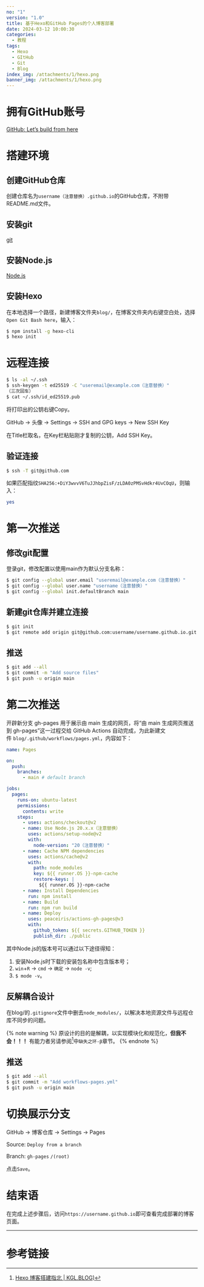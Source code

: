 ```yaml
---
no: "1"
version: "1.0"
title: 基于Hexo和GitHub Pages的个人博客部署
date: 2024-03-12 10:00:30
categories:
  - 教程
tags:
  - Hexo
  - GItHub
  - Git
  - Blog
index_img: /attachments/1/hexo.png
banner_img: /attachments/1/hexo.png
---
```

# 拥有GitHub账号

[GitHub: Let’s build from here](https://github.com)

# 搭建环境

## 创建GitHub仓库

创建仓库名为`username（注意替换）.github.io`的GitHub仓库，不附带README.md文件。

## 安装git

[git](https://git-scm.com/)

## 安装Node.js

[Node.js](https://nodejs.org/en)

## 安装Hexo

在本地选择一个路径，新建博客文件夹`blog/`，在博客文件夹内右键空白处，选择`Open Git Bash here`，输入：

```bash
$ npm install -g hexo-cli
$ hexo init
```

# 远程连接

```bash
$ ls -al ~/.ssh
$ ssh-keygen -t ed25519 -C "useremail@example.com（注意替换）"
（三次回车）
$ cat ~/.ssh/id_ed25519.pub
```

将打印出的公钥右键Copy。

GitHub -> 头像 -> Settings -> SSH and GPG keys -> New SSH Key

在Title栏取名，在Key栏粘贴刚才复制的公钥，Add SSH Key。

## 验证连接

```bash
$ ssh -T git@github.com
```

如果匹配指纹`SHA256:+DiY3wvvV6TuJJhbpZisF/zLDA0zPMSvHdkr4UvCOqU`，则输入：

```bash
yes
```

# 第一次推送

## 修改git配置

登录git，修改配置以使用main作为默认分支名称：

```bash
$ git config --global user.email "useremail@example.com（注意替换）"
$ git config --global user.name "username（注意替换）"
$ git config --global init.defaultBranch main
```

## 新建git仓库并建立连接

```bash
$ git init
$ git remote add origin git@github.com:username/username.github.io.git（注意替换）
```

## 推送

```bash
$ git add --all
$ git commit -m "Add source files"
$ git push -u origin main
```

# 第二次推送

开辟新分支 gh-pages 用于展示由 main 生成的网页，将“由 main 生成网页推送到 gh-pages”这一过程交给 GitHub Actions 自动完成，为此新建文件 `blog/.github/workflows/pages.yml`，内容如下：

```yml
name: Pages

on:
  push:
    branches:
      - main # default branch

jobs:
  pages:
    runs-on: ubuntu-latest
    permissions:
      contents: write
    steps:
      - uses: actions/checkout@v2
      - name: Use Node.js 20.x.x（注意替换）
        uses: actions/setup-node@v2
        with:
          node-version: "20（注意替换）"
      - name: Cache NPM dependencies
        uses: actions/cache@v2
        with:
          path: node_modules
          key: ${{ runner.OS }}-npm-cache
          restore-keys: |
            ${{ runner.OS }}-npm-cache
      - name: Install Dependencies
        run: npm install
      - name: Build
        run: npm run build
      - name: Deploy
        uses: peaceiris/actions-gh-pages@v3
        with:
          github_token: ${{ secrets.GITHUB_TOKEN }}
          publish_dir: ./public
```

其中Node.js的版本号可以通过以下途径得知：
1. 安装Node.js时下载的安装包名称中包含版本号；
2. `win`+`R` -> `cmd` -> `确定` -> `node -v`;
3. `$ mode -v`。

## 反解耦合设计

在blog/的`.gitignore`文件中删去`node_modules/`，以解决本地资源文件与远程仓库不同步的问题。

{% note warning %}
原设计的目的是解耦，以实现模块化和规范化，**但我不会！！！**
有能力者另请参阅[^3]中`缺失之环-β`章节。
{% endnote %}

## 推送

```bash
$ git add --all
$ git commit -m "Add workflows-pages.yml"
$ git push -u origin main
```

# 切换展示分支

GitHub -> 博客仓库 -> Settings -> Pages

Source: `Deploy from a branch`

Branch: `gh-pages` `/(root)`

点击`Save`。

# 结束语

在完成上述步骤后，访问`https://username.github.io`即可查看完成部署的博客页面。

---

# 参考链接

[^1]: [概述 | Hexo](https://hexo.io/zh-cn/docs/)
[^2]: [在 GitHub Pages 上部署 Hexo | Hexo](https://hexo.io/zh-cn/docs/github-pages)
[^3]: [Hexo 博客搭建指北 | KGL.BLOG)](https://kongolou.github.io/post/Hexo-博客搭建指北.html)
[^4]: [利用hexo在GItHub上建立个人博客？ - 知乎](https://www.zhihu.com/question/39326923/answer/3120401540)